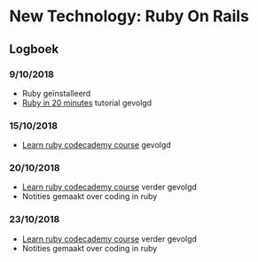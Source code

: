 # New Technology: Ruby On Rails
## Logboek
### 9/10/2018
- Ruby geïnstalleerd
- [Ruby in 20 minutes] tutorial gevolgd

### 15/10/2018
- [Learn ruby codecademy course] gevolgd

### 20/10/2018
- [Learn ruby codecademy course] verder gevolgd
- Notities gemaakt over coding in ruby

### 23/10/2018
- [Learn ruby codecademy course] verder gevolgd
- Notities gemaakt over coding in ruby






[Ruby in 20 minutes]: https://www.ruby-lang.org/en/documentation/quickstart/

[Learn ruby codecademy course]: https://www.codecademy.com/learn/learn-ruby